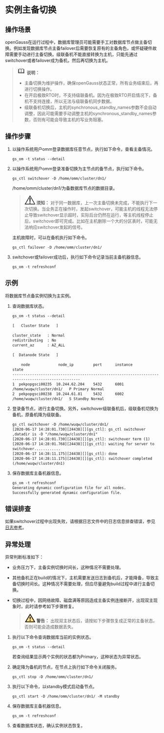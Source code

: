 # 实例主备切换

## 操作场景<a name="zh-cn_topic_0237088791_zh-cn_topic_0141661468_zh-cn_topic_0138952674_zh-cn_topic_0085032066_zh-cn_topic_0059779253_s96a1309d1288457e8d608dbb445140ff"></a>

openGauss在运行过程中，数据库管理员可能需要手工对数据库节点做主备切换。例如发现数据库节点主备failover后需要恢复原有的主备角色，或怀疑硬件故障需要手动进行主备切换。级联备机不能直接转换为主机，只能先通过switchover或者failover成为备机，然后再切换为主机。

>![](public_sys-resources/icon-note.png) **说明：** 
>
>- 主备切换为维护操作，确保openGauss状态正常，所有业务结束后，再进行切换操作。
>- 在开启极致RTO时，不支持级联备机。因为在极致RTO开启情况下，备机不支持连接，所以无法与级联备机同步数据。
>- 级联备机切换后，主机的synchronous_standby_names参数不会自动调整，因此可能需要手动调整主机的synchronous_standby_names参数，否则有可能会导致主机的写业务阻塞。

## 操作步骤<a name="zh-cn_topic_0237088791_section109254251128"></a>

1.  以操作系统用户omm登录数据库任意节点，执行如下命令，查看主备情况。

    ```
    gs_om -t status --detail
    ```

2.  以操作系统用户omm登录准备切换为主节点的备节点，执行如下命令。

    ```
    gs_ctl switchover -D /home/omm/cluster/dn1/
    ```

    /home/omm/cluster/dn1/为备数据库节点的数据目录。

    >![](public_sys-resources/icon-notice.png) **须知：**
    >对于同一数据库，上一次主备切换未完成，不能执行下一次切换。当业务正在操作时，发起switchover，可能主机的线程无法停止导致switchover显示超时，实际后台仍然在运行，等主机线程停止后，switchover即可完成。比如在主机删除一个大的分区表时，可能无法响应switchover发起的信号。

    主机故障时，可以在备机执行如下命令。

    ```
    gs_ctl failover -D /home/omm/cluster/dn1/
    ```

3.  switchover或failover成功后，执行如下命令记录当前主备机器信息。

    ```
    gs_om -t refreshconf
    ```


## 示例<a name="zh-cn_topic_0237088791_zh-cn_topic_0059779253_sf72decb8d5ab4d65a5fb55e46b20257f"></a>

将数据库节点备实例切换为主实例。

1. 查询数据库状态。

   ```
   gs_om -t status --detail
   
   [   Cluster State   ]
   
   cluster_state   : Normal
   redistributing  : No
   current_az      : AZ_ALL
   
   [  Datanode State   ]
   
       node             node_ip         port      instance                            state
   --------------------------------------------------------------------------------------------------
   1  pekpopgsci00235  10.244.62.204    5432      6001 /home/wuqw/cluster/dn1/   P Primary Normal
   2  pekpopgsci00238  10.244.61.81     5432      6002 /home/wuqw/cluster/dn1/   S Standby Normal
   ```

2. 登录备节点，进行主备切换。另外，switchover级联备机后，级联备机切换为备机，原备机降为级联备。

   ```
   gs_ctl switchover -D /home/wuqw/cluster/dn1/
   [2020-06-17 14:28:01.730][24438][][gs_ctl]: gs_ctl switchover ,datadir is -D "/home/wuqw/cluster/dn1"
   [2020-06-17 14:28:01.730][24438][][gs_ctl]: switchover term (1)
   [2020-06-17 14:28:01.768][24438][][gs_ctl]: waiting for server to switchover............
   [2020-06-17 14:28:11.175][24438][][gs_ctl]: done
   [2020-06-17 14:28:11.175][24438][][gs_ctl]: switchover completed (/home/wuqw/cluster/dn1)
   ```

3. 保存数据库主备机器信息。

   ```
   gs_om -t refreshconf
   Generating dynamic configuration file for all nodes.
   Successfully generated dynamic configuration file.
   ```

## 错误排查<a name="zh-cn_topic_0237088791_zh-cn_topic_0059779253_s24c0d0766ecf46f1b90899bb6298d45b"></a>

如果switchover过程中出现失败，请根据日志文件中的日志信息排查错误，参见[日志参考](日志参考.md)。

## 异常处理<a name="zh-cn_topic_0237088791_zh-cn_topic_0059779253_seda6113ac28b46249907b9327a653307"></a>

异常判断标准如下：

-   业务压力下，主备实例切换时间长，这种情况不需要处理。
-   其他备机正在build的情况下，主机需要发送日志到备机后，才能降备，导致主备切换时间长。这种情况不需要处理，但应尽量避免build过程中进行主备切换。
-   切换过程中，因网络故障、磁盘满等原因造成主备实例连接断开，出现双主现象时，此时请参考如下步骤修复。

    >![](public_sys-resources/icon-warning.png) **警告：**
    >出现双主状态后，请按如下步骤恢复成正常的主备状态。否则可能会造成数据丢失。


1.  执行以下命令查询数据库当前的实例状态。

    ```
    gs_om -t status --detail
    ```

    若查询结果显示两个实例的状态都为Primary，这种状态为异常状态。

2.  确定降为备机的节点，在节点上执行如下命令关闭服务。

    ```
    gs_ctl stop -D /home/omm/cluster/dn1/
    ```

3.  执行以下命令，以standby模式启动备节点。

    ```
    gs_ctl start -D /home/omm/cluster/dn1/ -M standby
    ```

4.  保存数据库主备机器信息。

    ```
    gs_om -t refreshconf
    ```

5.  查看数据库状态，确认实例状态恢复。

